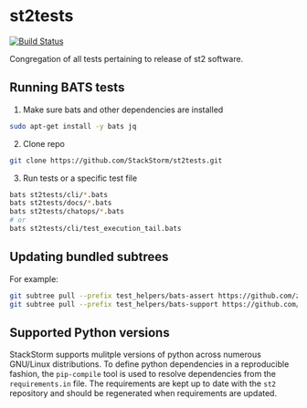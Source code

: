 # st2tests

[![Build Status](https://circleci.com/gh/StackStorm/st2tests/tree/master.svg?style=shield)](https://circleci.com/gh/StackStorm/st2tests)

Congregation of all tests pertaining to release of st2 software.

## Running BATS tests

1. Make sure bats and other dependencies are installed

```bash
sudo apt-get install -y bats jq
```

2. Clone repo

```bash
git clone https://github.com/StackStorm/st2tests.git
```

3. Run tests or a specific test file

```bash
bats st2tests/cli/*.bats
bats st2tests/docs/*.bats
bats st2tests/chatops/*.bats
# or
bats st2tests/cli/test_execution_tail.bats
```

## Updating bundled subtrees

For example:

```bash
git subtree pull --prefix test_helpers/bats-assert https://github.com/ztombol/bats-assert.git master --squash
git subtree pull --prefix test_helpers/bats-support https://github.com/ztombol/bats-support.git master --squash
```

## Supported Python versions

StackStorm supports mulitple versions of python across numerous GNU/Linux distributions.  To define python dependencies in a
reproducible fashion, the `pip-compile` tool is used to resolve dependencies from the `requirements.in` file.  The requirements
are kept up to date with the `st2` repository and should be regenerated when requirements are updated.
